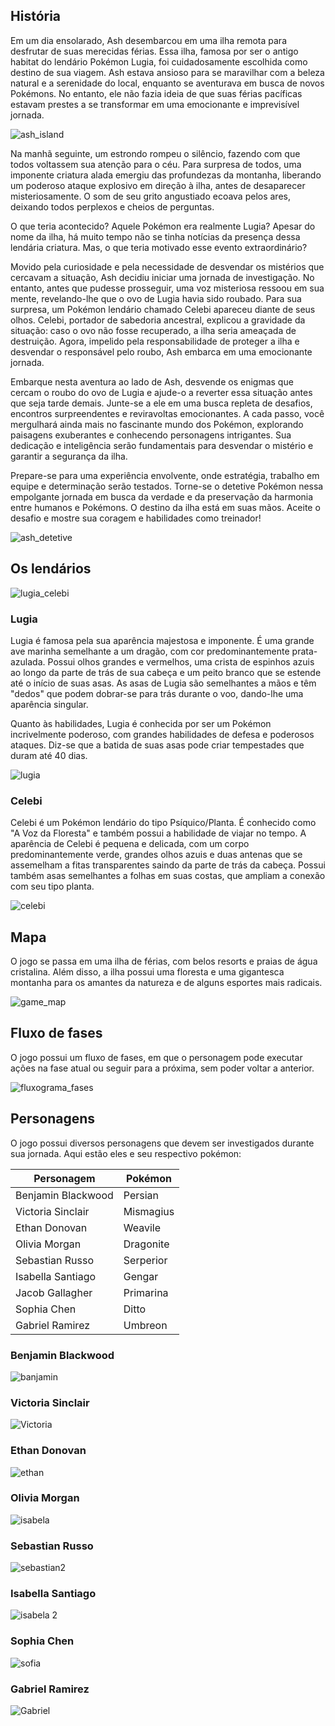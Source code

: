 ## História

Em um dia ensolarado, Ash desembarcou em uma ilha remota para desfrutar de suas merecidas férias. Essa ilha, famosa por ser o antigo habitat do lendário Pokémon Lugia, foi cuidadosamente escolhida como destino de sua viagem. Ash estava ansioso para se maravilhar com a beleza natural e a serenidade do local, enquanto se aventurava em busca de novos Pokémons. No entanto, ele não fazia ideia de que suas férias pacíficas estavam prestes a se transformar em uma emocionante e imprevisível jornada.

![ash_island](https://github.com/UnBParadigmas2023-1-Turma02/2023.1_G3_Logico_DetetiveProkemon/assets/56610229/0e1fb497-170f-42f6-88e3-337ec09b669e)

Na manhã seguinte, um estrondo rompeu o silêncio, fazendo com que todos voltassem sua atenção para o céu. Para surpresa de todos, uma imponente criatura alada emergiu das profundezas da montanha, liberando um poderoso ataque explosivo em direção à ilha, antes de desaparecer misteriosamente. O som de seu grito angustiado ecoava pelos ares, deixando todos perplexos e cheios de perguntas.

O que teria acontecido? Aquele Pokémon era realmente Lugia? Apesar do nome da ilha, há muito tempo não se tinha notícias da presença dessa lendária criatura. Mas, o que teria motivado esse evento extraordinário?

Movido pela curiosidade e pela necessidade de desvendar os mistérios que cercavam a situação, Ash decidiu iniciar uma jornada de investigação. No entanto, antes que pudesse prosseguir, uma voz misteriosa ressoou em sua mente, revelando-lhe que o ovo de Lugia havia sido roubado. Para sua surpresa, um Pokémon lendário chamado Celebi apareceu diante de seus olhos. Celebi, portador de sabedoria ancestral, explicou a gravidade da situação: caso o ovo não fosse recuperado, a ilha seria ameaçada de destruição. Agora, impelido pela responsabilidade de proteger a ilha e desvendar o responsável pelo roubo, Ash embarca em uma emocionante jornada.

Embarque nesta aventura ao lado de Ash, desvende os enigmas que cercam o roubo do ovo de Lugia e ajude-o a reverter essa situação antes que seja tarde demais. Junte-se a ele em uma busca repleta de desafios, encontros surpreendentes e reviravoltas emocionantes. A cada passo, você mergulhará ainda mais no fascinante mundo dos Pokémon, explorando paisagens exuberantes e conhecendo personagens intrigantes. Sua dedicação e inteligência serão fundamentais para desvendar o mistério e garantir a segurança da ilha.

Prepare-se para uma experiência envolvente, onde estratégia, trabalho em equipe e determinação serão testados. Torne-se o detetive Pokémon nessa empolgante jornada em busca da verdade e da preservação da harmonia entre humanos e Pokémons. O destino da ilha está em suas mãos. Aceite o desafio e mostre sua coragem e habilidades como treinador!

![ash_detetive](https://github.com/UnBParadigmas2023-1-Turma02/2023.1_G3_Logico_DetetiveProkemon/assets/56610229/2ba94fc2-effb-4ba5-a5eb-4982feebfe6e)

## Os lendários

![lugia_celebi](https://github.com/UnBParadigmas2023-1-Turma02/2023.1_G3_Logico_DetetiveProkemon/assets/56610229/34422fd8-a37d-4e8c-af94-9d4ae3ff4471)

### Lugia
Lugia é famosa pela sua aparência majestosa e imponente. É uma grande ave marinha semelhante a um dragão, com cor predominantemente prata-azulada. Possui olhos grandes e vermelhos, uma crista de espinhos azuis ao longo da parte de trás de sua cabeça e um peito branco que se estende até o início de suas asas. As asas de Lugia são semelhantes a mãos e têm "dedos" que podem dobrar-se para trás durante o voo, dando-lhe uma aparência singular.

Quanto às habilidades, Lugia é conhecida por ser um Pokémon incrivelmente poderoso, com grandes habilidades de defesa e poderosos ataques. Diz-se que a batida de suas asas pode criar tempestades que duram até 40 dias.

![lugia](https://github.com/UnBParadigmas2023-1-Turma02/2023.1_G3_Logico_DetetiveProkemon/assets/56610229/fc06b7d5-a62b-476b-af1b-c00691626650)

### Celebi
Celebi é um Pokémon lendário do tipo Psíquico/Planta. É conhecido como "A Voz da Floresta" e também possui a habilidade de viajar no tempo. A aparência de Celebi é pequena e delicada, com um corpo predominantemente verde, grandes olhos azuis e duas antenas que se assemelham a fitas transparentes saindo da parte de trás da cabeça. Possui também asas semelhantes a folhas em suas costas, que ampliam a conexão com seu tipo planta.

![celebi](https://github.com/UnBParadigmas2023-1-Turma02/2023.1_G3_Logico_DetetiveProkemon/assets/56610229/97224026-400e-45a4-9da5-5fec63a7c83f)

## Mapa

O jogo se passa em uma ilha de férias, com belos resorts e praias de água cristalina. Além disso, a ilha possui uma floresta e uma gigantesca montanha para os amantes da natureza e de alguns esportes mais radicais.

![game_map](https://github.com/UnBParadigmas2023-1-Turma02/2023.1_G3_Logico_DetetiveProkemon/assets/56610229/7673bb1d-efb4-4039-bfa1-598fb936c41a)

## Fluxo de fases

O jogo possui um fluxo de fases, em que o personagem pode executar ações na fase atual ou seguir para a próxima, sem poder voltar a anterior.

![fluxograma_fases](https://github.com/UnBParadigmas2023-1-Turma02/2023.1_G3_Logico_DetetiveProkemon/assets/56610229/71b81f77-455b-404a-9c6b-fddb1cc6a83e)

## Personagens

O jogo possui diversos personagens que devem ser investigados durante sua jornada. Aqui estão eles e seu respectivo pokémon:

| Personagem | Pokémon |
|--- |--- |
| Benjamin Blackwood | Persian |
| Victoria Sinclair | Mismagius |
| Ethan Donovan | Weavile |
| Olivia Morgan | Dragonite |
| Sebastian Russo | Serperior |
| Isabella Santiago | Gengar |
| Jacob Gallagher | Primarina |
| Sophia Chen | Ditto |
| Gabriel Ramirez | Umbreon |

### Benjamin Blackwood

![banjamin](https://github.com/UnBParadigmas2023-1-Turma02/2023.1_G3_Logico_DetetiveProkemon/assets/56610229/3bf53eab-ac2e-46ff-9b5d-84c3be684281)

### Victoria Sinclair

![Victoria](https://github.com/UnBParadigmas2023-1-Turma02/2023.1_G3_Logico_DetetiveProkemon/assets/56610229/adc55120-1857-4ce5-a380-418527eb5342)

### Ethan Donovan

![ethan](https://github.com/UnBParadigmas2023-1-Turma02/2023.1_G3_Logico_DetetiveProkemon/assets/56610229/aa4c1e3d-6af3-456b-b334-baf09c3ef510)

### Olivia Morgan

![isabela](https://github.com/UnBParadigmas2023-1-Turma02/2023.1_G3_Logico_DetetiveProkemon/assets/56610229/61431f20-4a03-47eb-8e6b-21cdb6542418)

### Sebastian Russo

![sebastian2](https://github.com/UnBParadigmas2023-1-Turma02/2023.1_G3_Logico_DetetiveProkemon/assets/56610229/b4706652-42f0-49b8-8604-84c97dec70ab)

### Isabella Santiago

![isabela 2](https://github.com/UnBParadigmas2023-1-Turma02/2023.1_G3_Logico_DetetiveProkemon/assets/56610229/06500d8d-0374-416a-a3e3-ec1d778d5d99)

### Sophia Chen

![sofia](https://github.com/UnBParadigmas2023-1-Turma02/2023.1_G3_Logico_DetetiveProkemon/assets/56610229/ed2845bd-8a7b-4967-bd52-eb3edcbde4de)

### Gabriel Ramirez

![Gabriel](https://github.com/UnBParadigmas2023-1-Turma02/2023.1_G3_Logico_DetetiveProkemon/assets/56610229/befe0450-c318-437d-913a-feb48d2c3f54)
